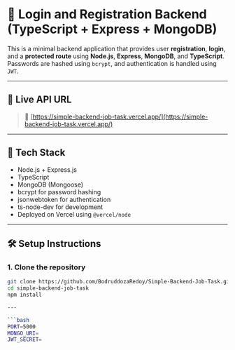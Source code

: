# 🔐 Login and Registration Backend (TypeScript + Express + MongoDB)

This is a minimal backend application that provides user **registration**, **login**, and a **protected route** using **Node.js**, **Express**, **MongoDB**, and **TypeScript**. Passwords are hashed using `bcrypt`, and authentication is handled using `JWT`.

---

## 🚀 Live API URL

> 📡 [https://simple-backend-job-task.vercel.app/](https://simple-backend-job-task.vercel.app/)


---

## 🧰 Tech Stack

- Node.js + Express.js
- TypeScript
- MongoDB (Mongoose)
- bcrypt for password hashing
- jsonwebtoken for authentication
- ts-node-dev for development
- Deployed on Vercel using `@vercel/node`

---

## 🛠️ Setup Instructions

### 1. Clone the repository

```bash
git clone https://github.com/BodruddozaRedoy/Simple-Backend-Job-Task.git
cd simple-backend-job-task
npm install

---

```bash
PORT=5000
MONGO_URI=
JWT_SECRET=

